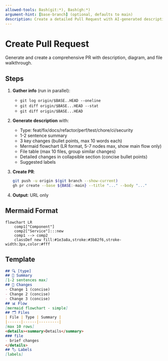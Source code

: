```yaml
---
allowed-tools: Bash(git:*), Bash(gh:*)
argument-hint: [base-branch] (optional, defaults to main)
description: Create a detailed Pull Request with AI-generated description, mermaid diagram, and walkthrough
---
```


# Create Pull Request

Generate and create a comprehensive PR with description, diagram, and file walkthrough.

## Steps

1. **Gather info** (run in parallel):
   - `git log origin/$BASE..HEAD --oneline`
   - `git diff origin/$BASE...HEAD --stat`
   - `git diff origin/$BASE...HEAD`

2. **Generate description** with:
   - Type: feat/fix/docs/refactor/perf/test/chore/ci/security
   - 1-2 sentence summary
   - 3 key changes (bullet points, max 10 words each)
   - Mermaid flowchart (LR format, 5-7 nodes max, show main flow only)
   - File table (max 10 files, group similar changes)
   - Detailed changes in collapsible section (concise bullet points)
   - Suggested labels

3. **Create PR**:
   ```bash
   git push -u origin $(git branch --show-current)
   gh pr create --base ${BASE:-main} --title "..." --body "..."
   ```

4. **Output**: URL only

## Mermaid Format
```mermaid
flowchart LR
    comp1["Component"]
    comp2["Service"]:::new
    comp1 --> comp2
    classDef new fill:#1e3a8a,stroke:#3b82f6,stroke-width:3px,color:#fff
```

## Template
```markdown
## 🔍 [type]
## 📝 Summary
[1-2 sentences max]
## 🎯 Changes
- Change 1 (concise)
- Change 2 (concise)
- Change 3 (concise)
## 📊 Flow
[mermaid flowchart - simple]
## 🗂️ Files
| File | Type | Summary |
|------|------|---------|
[max 10 rows]
<details><summary>Details</summary>
### file
- brief changes
</details>
## 🏷️ Labels
[labels]
```
